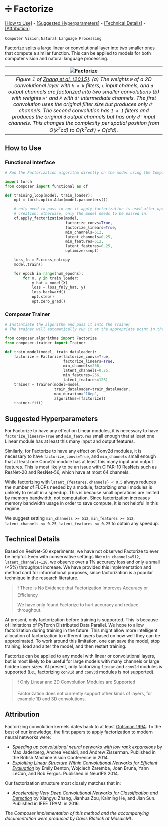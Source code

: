 # ➗ Factorize


[\[How to Use\]](#how-to-use) - [\[Suggested Hyperparameters\]](#suggested-hyperparameters) - [\[Technical Details\]](#technical-details) - [\[Attribution\]](#attribution)

 `Computer Vision`,  `Natural Language Processing`

Factorize splits a large linear or convolutional layer into two smaller ones that compute a similar function.
This can be applied to models for both computer vision and natural language processing.

| ![Factorize](https://storage.googleapis.com/docs.mosaicml.com/images/methods/factorize-no-caption.png) |
|:--:
|*Figure 1 of [Zhang et al. (2015)](https://ieeexplore.ieee.org/abstract/document/7332968). (a) The weights `W` of a 2D convolutional layer with `k x k` filters, `c` input chanels, and `d` output channels are factorized into two smaller convolutions (b) with weights `W'` and `P` with `d'` intermediate channels. The first convolution uses the original filter size but produces only `d'` channels. The second convolution has `1 x 1` filters and produces the original `d` output channels but has only `d'` input channels. This changes the complexity per spatial position from $O(k^2cd)$ to $O(k^2cd') + O(d'd)$.*|

## How to Use

### Functional Interface

```python
# Run the Factorization algorithm directly on the model using the Composer functional API

import torch
from composer import functional as cf

def training_loop(model, train_loader):
    opt = torch.optim.Adam(model.parameters())

    # only need to pass in opt if apply_factorization is used after optimizer
    # creation; otherwise, only the model needs to be passed in.
    cf.apply_factorization(model,
                           factorize_convs=True,
                           factorize_linears=True,
                           min_channels=512,
                           latent_channels=0.25,
                           min_features=512,
                           latent_features=0.25,
                           optimizers=opt)

    loss_fn = F.cross_entropy
    model.train()

    for epoch in range(num_epochs):
        for X, y in train_loader:
            y_hat = model(X)
            loss = loss_fn(y_hat, y)
            loss.backward()
            opt.step()
            opt.zero_grad()
```

### Composer Trainer

```python
# Instantiate the algorithm and pass it into the Trainer
# The trainer will automatically run it at the appropriate point in the training loop

from composer.algorithms import Factorize
from composer.trainer import Trainer

def train_model(model, train_dataloader):
    factorize = Factorize(factorize_convs=True,
                          factorize_linears=True,
                          min_channels=256,
                          latent_channels=0.25,
                          min_features=256,
                          latent_features=128)
    trainer = Trainer(model=model,
                      train_dataloader=train_dataloader,
                      max_duration='10ep',
                      algorithms=[factorize])
    trainer.fit()
```

## Suggested Hyperparameters

For Factorize to have any effect on Linear modules, it is necessary to have `factorize_linears=True` and `min_features` small enough that at least one Linear module has at least this many input and output features.

Similarly, for Factorize to have any effect on Conv2d modules, it is necessary to have `factorize_convs=True`, and `min_channels` small enough that at least one Conv2d module has at least this many input and output features. This is most likely to be an issue with CIFAR-10 ResNets such as ResNet-20 and ResNet-56, which have at most 64 channels.

While factorizing with `latent_{features,channels} < 0.5` always reduces the number of FLOPs needed by a module, factorizing small modules is unlikely to result in a speedup. This is because small operations are limited by memory bandwidth, not computation. Since factorization increases memory bandwidth usage in order to save compute, it is not helpful in this regime.

We suggest setting `min_channels >= 512`, `min_features >= 512`, `latent_channels <= 0.25`, `latent_features <= 0.25` to obtain any speedup.

## Technical Details

Based on ResNet-50 experiments, we have not observed Factorize to ever be helpful.
Even with conservative settings like `min_channels=512`, `latent_channels=128`, we observe over a 1% accuracy loss and only a small (<5%) throughput increase.
We have provided this implementation and method card for informational purposes, since factorization is a popular technique in the research literature.

> ❗ There is No Evidence that Factorization Improves Accuracy or Efficiency
>
> We have only found Factorize to hurt accuracy and reduce throughput.

At present, only factorization before training is supported. This is because of limitations of PyTorch Distributed Data Parallel.
We hope to allow factorization during training in the future.
This might allow more intelligent allocation of factorization to different layers based on how well they can be approximated.
To work around this limitation, one can save the model, stop training, load and alter the model, and then restart training.

Factorize can be applied to any model with linear or convolutional layers, but is most likely to be useful for large models with many channels or large hidden layer sizes.
At present, only factorizing `linear` and `conv2d` modules is supported (i.e., factorizing `conv1d` and `conv3d` modules is not supported).

> ❗ Only Linear and 2D Convolution Modules are Supported
>
> Factorization does not currently support other kinds of layers, for example 1D and 3D convolutions.

## Attribution

Factorizing convolution kernels dates back to at least [Gotsman 1994](https://onlinelibrary.wiley.com/doi/abs/10.1111/1467-8659.1320153). To the best of our knowledge, the first papers to apply factorization to modern neural networks were:
* [*Speeding up convolutional neural networks with low rank expansions*](https://arxiv.org/abs/1405.3866) by Max Jaderberg, Andrea Vedaldi, and Andrew Zisserman. Published in the British Machine Vision Conference in 2014.
* [*Exploiting Linear Structure Within Convolutional Networks for Efficient Evaluation*](https://arxiv.org/abs/1404.0736) by Emily Denton, Wojciech Zaremba, Joan Bruna, Yann LeCun, and Rob Fergus. Published in NeurIPS 2014.

Our factorization structure most closely matches that in:
* [*Accelerating Very Deep Convolutional Networks for Classification and Detection*](https://ieeexplore.ieee.org/abstract/document/7332968) by Xiangyu Zhang, Jianhua Zou, Kaiming He, and Jian Sun. Published in IEEE TPAMI in 2016.

*The Composer implementation of this method and the accompanying documentation were produced by Davis Blalock at MosaicML.*
